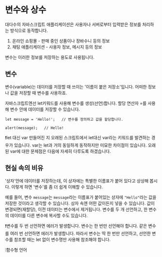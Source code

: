 # 변수와 상수
대다수의 자바스크립트 애플리케이션은 사용자나 서버로부터 입력받은 정보를 처리하는 방식으로 동작합니다.

1. 온라인 쇼핑몰 - 판매 중인 상품이나 장바수니 등의 정보
2. 채팅 애플리케이션  - 사용자 정보, 메시지 등의 정보

변수는 이러한 정보를 저장하는 용도로 사용됩니다.

## 변수
변수(variable)는 데이터를 저장할 때 쓰이는 '이름이 붙은 저장소'입니다. 어떠한 정보나 값을 저장할 때 변수를 사용하죠.

자바스크립트엔선 let키워드를 사용해 변수를 생성(선언)합니다.
할당 연산자 =를 사용해 변수 안에 데이터를 저장할 수 있습니다.
```
let message = 'Hello!';   // 변수를 정의하고 값을 할당합니다.

alert(message);   // Hello!
```

❗let 대신 var
만들어진 지 오래된 스크립트에서 let대신 var라는 키워드를 발견하는 경우가 있습니다.
var는 let과 거의 동일하게 동작하지만 미묘한 차이점이 있습니다. 오래된 var에 대한 문제점은 다음에 자세히 다루도록 하겠습니다.


## 현실 속의 비유
'상자'안에 데이터를 저장하는데, 이 상자에는 특별한 이름표가 붙어 있다고 상상해 봅시다. 이렇게 하면 '변수'를 좀 더 쉽게 이해할 수 있습니다.

예를 들어, 변수 `message`는 `message`라는 이름표가 붙어있는 상자에 `"Hello"`라는 값을 저장한 것이라고 생각할 수 있습니다.
상자 속엔 어떤 값이든지 넣을 수 있습니다.
값이 변경되면(재할당), 이전 데이터는 변수에서 제거됩니다.
변수를 두 개 선언하고, 한 변수의 데이터를 다른 변수에 복사할 수도 있습니다.

❗변수를 두 번 선언하면 에러가 발생합니다.
  변수는 한 번만 선언해야 합니다.
  같은 변수를 여러 번 선언하면 에러가 발생합니다.
  따라서 변수는 딱 한 번만 선언하고, 선언한 변수를 참조할 때는 let 없이 변수명만 사용해 참조해야 합니다.
  
❕함수형 언어
  
